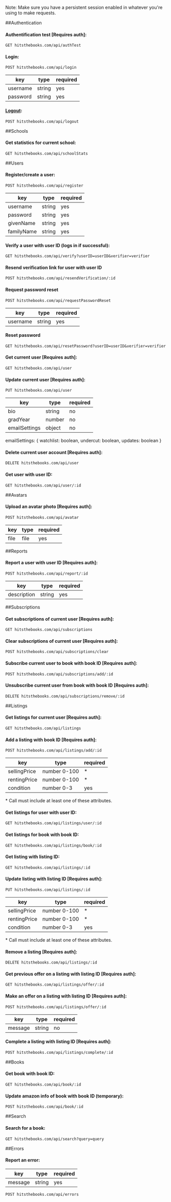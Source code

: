 Note: Make sure you have a persistent session enabled in whatever you're using to make requests.

##Authentication
#### Authentification test [Requires auth]:

`GET hitsthebooks.com/api/authTest`

#### Login:

`POST hitsthebooks.com/api/login`

| key       | type    | required |
| --------- | ------- | -------- |
| username  | string  | yes      |
| password  | string  | yes      |

#### [Logout](http://stackoverflow.com/questions/3521290/logout-get-or-post):

`POST hitsthebooks.com/api/logout`
	
##Schools
#### Get statistics for current school:

`GET hitsthebooks.com/api/schoolStats`
	
##Users
#### Register/create a user:

`POST hitsthebooks.com/api/register`

| key        | type    | required |
| ---------- | ------- | -------- |
| username   | string  | yes      |
| password   | string  | yes      |
| givenName  | string  | yes      |
| familyName | string  | yes      |

#### Verify a user with user ID (logs in if successful):

`GET hitsthebooks.com/api/verify?userID=userID&verifier=verifier`

#### Resend verification link for user with user ID

`POST hitsthebooks.com/api/resendVerification/:id`

#### Request password reset

`POST hitsthebooks.com/api/requestPasswordReset`

| key        | type    | required |
| ---------- | ------- | -------- |
| username   | string  | yes      |

#### Reset password

`GET hitsthebooks.com/api/resetPassword?userID=userID&verifier=verifier`

#### Get current user [Requires auth]: 

`GET hitsthebooks.com/api/user`

#### Update current user [Requires auth]: 

`PUT hitsthebooks.com/api/user`

| key           | type    | required |
| --------------| ------- | -------- |
| bio           | string  | no       |
| gradYear      | number  | no       |
| emailSettings | object  | no       |

emailSettings: {
	     watchlist: boolean,
	     undercut: boolean,
	     updates: boolean
	 }

#### Delete current user account [Requires auth]:

`DELETE hitsthebooks.com/api/user`

#### Get user with user ID:

`GET hitsthebooks.com/api/user/:id`	
	
##Avatars
#### Upload an avatar photo [Requires auth]:

`POST hitsthebooks.com/api/avatar`

| key           | type    | required |
| --------------| ------- | -------- |
| file          | file    | yes      |

##Reports
#### Report a user with user ID [Requires auth]:

`POST hitsthebooks.com/api/report/:id`

| key           | type    | required |
| --------------| ------- | -------- |
| description   | string  | yes      |
	
##Subscriptions
#### Get subscriptions of current user [Requires auth]:

`GET hitsthebooks.com/api/subscriptions`

#### Clear subscriptions of current user [Requires auth]:

`POST hitsthebooks.com/api/subscriptions/clear`

#### Subscribe current user to book with book ID [Requires auth]:

`POST hitsthebooks.com/api/subscriptions/add/:id`

#### Unsubscribe current user from book with book ID [Requires auth]:

`DELETE hitsthebooks.com/api/subscriptions/remove/:id`
	
##Listings
#### Get listings for current user [Requires auth]:

`GET hitsthebooks.com/api/listings` 

#### Add a listing with book ID [Requires auth]:

`POST hitsthebooks.com/api/listings/add/:id`

| key           | type         | required |
| --------------| -------------| -------- |
| sellingPrice  | number 0-100 | *        |
| rentingPrice  | number 0-100 | *        |
| condition     | number 0-3   | yes      |

\* Call must include at least one of these attributes.

#### Get listings for user with user ID: 

`GET hitsthebooks.com/api/listings/user/:id`

#### Get listings for book with book ID:

`GET hitsthebooks.com/api/listings/book/:id`

#### Get listing with listing ID:

`GET hitsthebooks.com/api/listings/:id`

#### Update listing with listing ID [Requires auth]:

`PUT hitsthebooks.com/api/listings/:id`

| key           | type         | required |
| --------------| -------------| -------- |
| sellingPrice  | number 0-100 | *        |
| rentingPrice  | number 0-100 | *        |
| condition     | number 0-3   | yes      |

\* Call must include at least one of these attributes.

#### Remove a listing [Requires auth]:

`DELETE hitsthebooks.com/api/listings/:id`

#### Get previous offer on a listing with listing ID [Requires auth]:

`GET hitsthebooks.com/api/listings/offer/:id`

#### Make an offer on a listing with listing ID [Requires auth]:

`POST hitsthebooks.com/api/listings/offer/:id`

| key           | type    | required |
| --------------| --------| -------- |
| message       | string  | no       |

#### Complete a listing with listing ID [Requires auth]:

`POST hitsthebooks.com/api/listings/complete/:id`
	
##Books
#### Get book with book ID:

`GET hitsthebooks.com/api/book/:id`

#### Update amazon info of book with book ID (temporary):

`POST hitsthebooks.com/api/book/:id`

##Search
#### Search for a book:

`GET hitsthebooks.com/api/search?query=query`

##Errors
#### Report an error:

| key           | type    | required |
| --------------| --------| -------- |
| message       | string  | yes      |

`POST hitsthebooks.com/api/errors`
